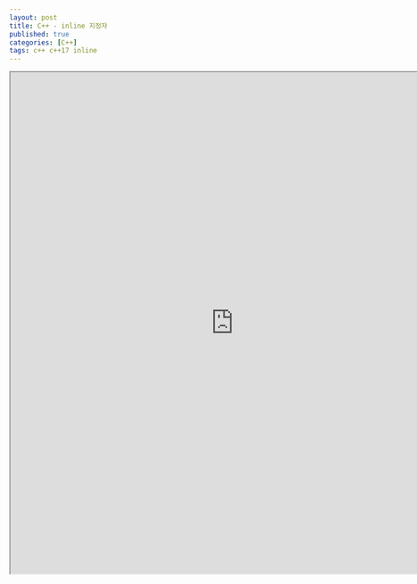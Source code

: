 ```yaml
---
layout: post
title: C++ - inline 지정자
published: true
categories: [C++]
tags: c++ c++17 inline
---
```

<iframe width="800" height="900" src="https://docs.google.com/document/d/e/2PACX-1vT9CkAqOP0t-Chttw4fPaScAqHOjUu2vXHFfB8HuYPU2CKvVVPiG2Rmwxv9sVNkyAHoapj3Sn7G4rsX/pub?embedded=true"></iframe>   
  